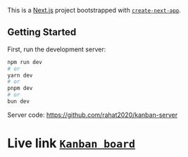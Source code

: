This is a [Next.js](https://nextjs.org) project bootstrapped with [`create-next-app`](https://github.com/vercel/next.js/tree/canary/packages/create-next-app).

## Getting Started

First, run the development server:

```bash
npm run dev
# or
yarn dev
# or
pnpm dev
# or
bun dev
```
Server code: https://github.com/rahat2020/kanban-server

# Live link [`Kanban board`](https://kanban-board-three-delta.vercel.app/)
